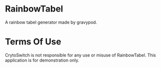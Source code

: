 RainbowTabel
============

A rainbow tabel generator made by gravypod.

Terms Of Use
============
CrytoSwitch is not responsible for any use or misuse of RainbowTabel. This application is for demonstration only.